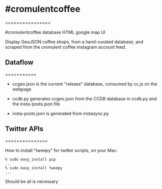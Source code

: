 # \#cromulentcoffee
================

\#cromulentcoffee database HTML google map UI

Display GeoJSON coffee shops, from a hand-curated database, and
scraped from the cromulent coffee instagram account feed.

## Dataflow
===========

* ccgeo.json is the current "release" database, consumed by cc.js on the webpage

* ccdb.py generates ccgeo.json from the CCDB database in ccdb.py and the insta-posts.json file

* insta-posts.json is generated from instasync.py


## Twitter APIs
===============

How to install "tweepy" for twitter scripts, on your Mac:

    % sudo easy_install pip
    ...
    % sudo easy_install tweepy
    ...

Should be all is necessary